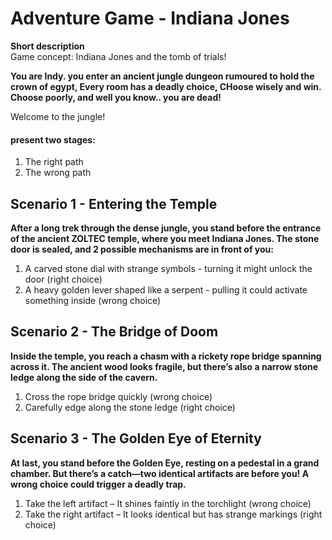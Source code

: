 # Adventure Game - Indiana Jones

**Short description** <br>
Game concept: Indiana Jones and the tomb of trials!

__You are Indy. you enter an ancient jungle dungeon rumoured to hold the crown of egypt, Every room has a deadly choice, CHoose wisely and win. Choose poorly, and well you know.. you are dead!__

Welcome to the jungle! <br> 

#### present two stages:

1. The right path
2. The wrong path

## Scenario 1 - Entering the Temple
__After a long trek through the dense jungle, you stand before the entrance of the ancient ZOLTEC temple, where you meet Indiana Jones. The stone door is sealed, and 2 possible mechanisms are in front of you:__
1. A carved stone dial with strange symbols - turning it might unlock the door (right choice)
2. A heavy golden lever shaped like a serpent - pulling it could activate something inside (wrong choice)

## Scenario 2 - The Bridge of Doom
__Inside the temple, you reach a chasm with a rickety rope bridge spanning across it. The ancient wood looks fragile, but there’s also a narrow stone ledge along the side of the cavern.__
1. Cross the rope bridge quickly (wrong choice)
2. Carefully edge along the stone ledge (right choice)

## Scenario 3 - The Golden Eye of Eternity
__At last, you stand before the Golden Eye, resting on a pedestal in a grand chamber. But there’s a catch—two identical artifacts are before you! A wrong choice could trigger a deadly trap.__
1. Take the left artifact – It shines faintly in the torchlight (wrong choice)
2. Take the right artifact – It looks identical but has strange markings (right choice)
